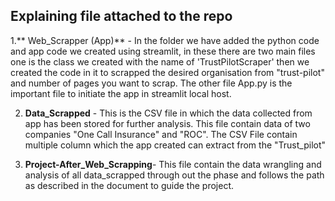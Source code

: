 ## Explaining file attached to the repo

1.** Web_Scrapper (App)** - In the folder we have added the python code and app code we created using streamlit, in these there are two main files one is the class we created with the name of
'TrustPilotScraper' then we created the code in it to scrapped the desired organisation from "trust-pilot" and number of pages you want to scrap. The other file App.py is the 
important file to initiate the app in streamlit local host. 

2. **Data_Scrapped** - This is the CSV file in which the data collected from app has been stored for further analysis. This file contain data of two companies "One Call Insurance" and
"ROC". The CSV File contain multiple column which the app created can extract from the "Trust_pilot"

3. **Project-After_Web_Scrapping**- This file contain the data wrangling and analysis of all data_scrapped through out the phase and follows the path as described in the document 
to guide the project.


